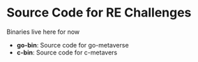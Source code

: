 # Source Code for RE Challenges

Binaries live here for now [](https://github.com/DharmaOfCode/self-ctf)

- **go-bin**: Source code for go-metaverse
- **c-bin**: Source code for c-metavers


